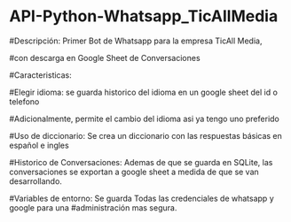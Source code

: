 # API-Python-Whatsapp_TicAllMedia

#Descripción: Primer Bot de Whatsapp para la empresa TicAll Media, 

#con descarga en Google Sheet de Conversaciones

#Caracteristicas: 

#Elegir idioma: se guarda historico del idioma en un google sheet del id o telefono

#Adicionalmente, permite el cambio del idioma asi ya tengo uno preferido

#Uso de diccionario: Se crea un diccionario con las respuestas básicas en español e ingles

#Historico de Conversaciones: Ademas de que se guarda en SQLite, las conversaciones se exportan a google sheet a medida de que se van desarrollando.

#Variables de entorno: Se guarda Todas las credenciales de whatsapp y google para una 
#administración mas segura.

